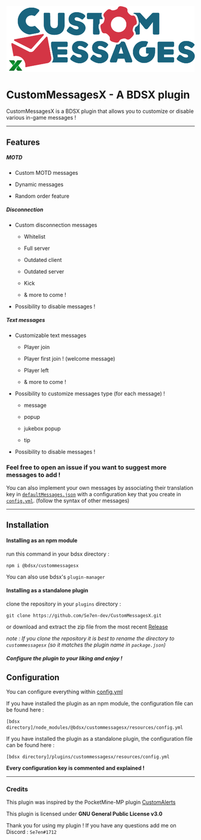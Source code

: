 <div style="text-align:center"><img src="./resources/custommessagesx.png" alt="logo" width="512"/></div>

# CustomMessagesX - A BDSX plugin

CustomMessagesX is a BDSX plugin that allows you to customize or disable various in-game messages !

---

## Features



##### MOTD

- Custom MOTD messages

- Dynamic messages

- Random order feature



##### Disconnection

- Custom disconnection messages
  
  - Whitelist
  
  - Full server
  
  - Outdated client
  
  - Outdated server
  
  - Kick
  
  - & more to come !

- Possibility to disable messages !



##### Text messages

- Customizable text messages
  
  - Player join
  
  - Player first join ! (welcome message)
  
  - Player left
  
  - & more to come !

- Possibility to customize messages type (for each message) !
  
  - message
  
  - popup
  
  - jukebox popup
  
  - tip

- Possibility to disable messages !



### Feel free to open an issue if you want to suggest more messages to add !

You can also implement your own messages by associating their translation key in [`defaultMessages.json`](./resources/defaultMessages.json) with a configuration key that you create in [`config.yml`](./resources/config.yml). (follow the syntax of other messages)

---

## Installation

#### Installing as an npm module

run this command in your bdsx directory :

```shell
npm i @bdsx/custommessagesx
```

You can also use bdsx's `plugin-manager`



#### Installing as a standalone plugin

clone the repository in your `plugins` directory :

```git
git clone https://github.com/Se7en-dev/CustomMessagesX.git
```

or download and extract the zip file from the most recent [Release](https://github.com/Se7en-dev/CustomMessagesX/releases)

*note : If you clone the repository it is best to rename the directory to `custommessagesx` (so it matches the plugin name in `package.json`)*

##### Configure the plugin to your liking and enjoy !

## Configuration

You can configure everything within [config.yml](./resources/config.yml)

If you have installed the plugin as an npm module, the configuration file can be found here :

```
[bdsx directory]/node_modules/@bdsx/custommessagesx/resources/config.yml
```

If you have installed the plugin as a standalone plugin, the configuration file can be found here :

```
[bdsx directory]/plugins/custommessagesx/resources/config.yml
```

**Every configuration key is commented and explained !**

---

### Credits

This plugin was inspired by the PocketMine-MP plugin [CustomAlerts](https://github.com/EvolSoft/CustomAlerts)

This plugin is licensed under **GNU General Public License v3.0**



Thank you for using my plugin ! If you have any questions add me on Discord : `Se7en#1712`

